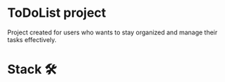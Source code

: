 # ToDoList project 

Project created for users who wants to stay organized and manage their tasks effectively.

# Stack :hammer_and_wrench:

